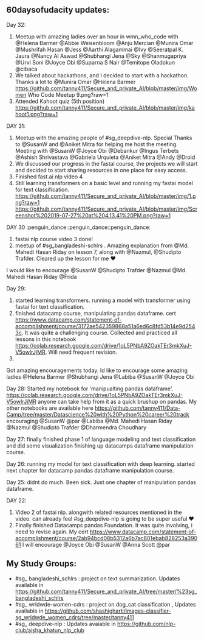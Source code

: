 ## 60daysofudacity updates:
Day 32:
1. Meetup with amazing ladies over an hour in wmn_who_code with @Helena Barmer @Abbie Weisenbloom @Anju Mercian @Munira Omar @Mushrifah Hasan @Jess @Aarthi Alagammai @Ivy @Seeratpal K. Jaura @Nancy Al Aswad @Shubhangi Jena @Sky @Shanmugapriya @Urvi Soni @Joyce Obi @Suparna S Nair @Temitope Oladokun @cibaca
2. We talked about hackathons, and I decided to start with a hackathon. Thanks a lot to @Munira Omar @Helena Barmer
https://github.com/tanny411/Secure_and_private_AI/blob/master/img/Women Who Code Meetup 9.png?raw=1
3. Attended Kahoot quiz (5th position)
https://github.com/tanny411/Secure_and_private_AI/blob/master/img/kahoot1.png?raw=1

DAY 31:
1. Meetup with the amazing people of #sg_deepdive-nlp. Special Thanks to @SusanW and @Aniket Mitra for helping me host the meeting. Meeting with @SusanW @Joyce Obi @Debankur @Ingus Terbets @Ashish Shrivastava @Gabriela Urquieta @Aniket Mitra @Andy @Droid
2. We discussed our progress in the fastai course, the projects we will start and decided to start sharing resources in one place for easy access.
3. Finished fast.ai nlp video 4
4. Still learning transformers on a basic level and running my fastai model for text classification.
https://github.com/tanny411/Secure_and_private_AI/blob/master/img/1.png?raw=1
https://github.com/tanny411/Secure_and_private_AI/blob/master/img/Screenshot%202019-07-27%20at%204.13.41%20PM.png?raw=1

DAY 30 :penguin_dance::penguin_dance::penguin_dance:
1. fastai nlp course video 3 done! 
2. meetup of #sg_bangladeshi-schlrs . Amazing explanation from @Md. Mahedi Hasan Riday on lesson 7, along with @Nazmul, @Shudipto Trafder. Cleared up the lesson for me :heart:

I would like to encourage @SusanW @Shudipto Trafder @Nazmul @Md. Mahedi Hasan Riday @Frida 

Day 29:
1. started learning transformers. running a model with transformer using fastai for text classification.
2. finished datacamp course, manipulating pandas dataframe. cert https://www.datacamp.com/statement-of-accomplishment/course/3172ae542359868a51a6ed6c8fd53b14e9d2543c. It was quite a challenging course. Collected and practiced all lessons in this notebook https://colab.research.google.com/drive/1oL5PNbA9ZOakTEr3mkXuJ-V5owIrJjMR. Will need frequent revision.
3.
Got amazing encouragements today. Id like to encourage some amazing ladies @Helena Barmer @Shubhangi Jena @Labiba @SusanW @Joyce Obi

Day 28:
Started my notebook for 'manipualting pandas dataframe'. https://colab.research.google.com/drive/1oL5PNbA9ZOakTEr3mkXuJ-V5owIrJjMR anyone can take help from it as a quick brushup on pandas.
My other notebooks are available here https://github.com/tanny411/Data-Camp/tree/master/Datascience%20with%20Python%20career%20track
encouraging @SusanW @par @Labiba @Md. Mahedi Hasan Riday @Nazmul @Shudipto Trafder @Dharmendra Choudhary

Day 27:
finally finished phase 1 of language modeling and text classification and did some visualization
finishing up datacamps dataframe manipulation course.

Day 26: running my model for text classification with deep learning.
started next chapter for datacamp pandas dataframe manipulation course.

Day 25: didnt do much. Been sick. Just one chapter of manipulation pandas dataframe.

DAY 22:
1. Video 2 of fastai nlp. alongwith related resources mentioned in the video. can already feel #sg_deepdive-nlp is going to be super useful :heart:
2. Finally finished Datacamps pandas Foundation. It was quite involving, i need to revise again. My cert https://www.datacamp.com/statement-of-accomplishment/course/2ab94bcd08b5312a6b7ac801ebab828253a39061
I will encourage @Joyce Obi @SusanW @Anna Scott @par

## My Study Groups:
- #sg_ bangladeshi_schlrs : project on text summarization. Updates available in https://github.com/tanny411/Secure_and_private_AI/tree/master/%23sg_bangladeshi_schlrs
- #sg_ wrldwde-women-cdrs : project on dog_cat classification , Updates available in https://github.com/shashigharti/images-classifier-sg_wrldwde_women_cdrs/tree/master/tanny411
- #sg_ deepdive-nlp : Updates avaiable in https://github.com/nlp-club/aisha_khatun_nlp_club

